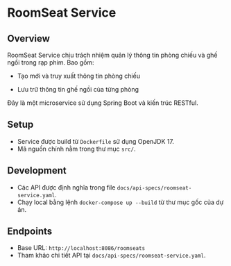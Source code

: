 # RoomSeat Service

## Overview
RoomSeat Service chịu trách nhiệm quản lý thông tin phòng chiếu và ghế ngồi trong rạp phim. Bao gồm:

- Tạo mới và truy xuất thông tin phòng chiếu

- Lưu trữ thông tin ghế ngồi của từng phòng

Đây là một microservice sử dụng Spring Boot và kiến trúc RESTful.

## Setup
- Service được build từ `Dockerfile` sử dụng OpenJDK 17.
- Mã nguồn chính nằm trong thư mục `src/`.

## Development
- Các API được định nghĩa trong file `docs/api-specs/roomseat-service.yaml`.
- Chạy local bằng lệnh `docker-compose up --build` từ thư mục gốc của dự án.

## Endpoints
- Base URL: `http://localhost:8086/roomseats`
- Tham khảo chi tiết API tại `docs/api-specs/roomseat-service.yaml`.
